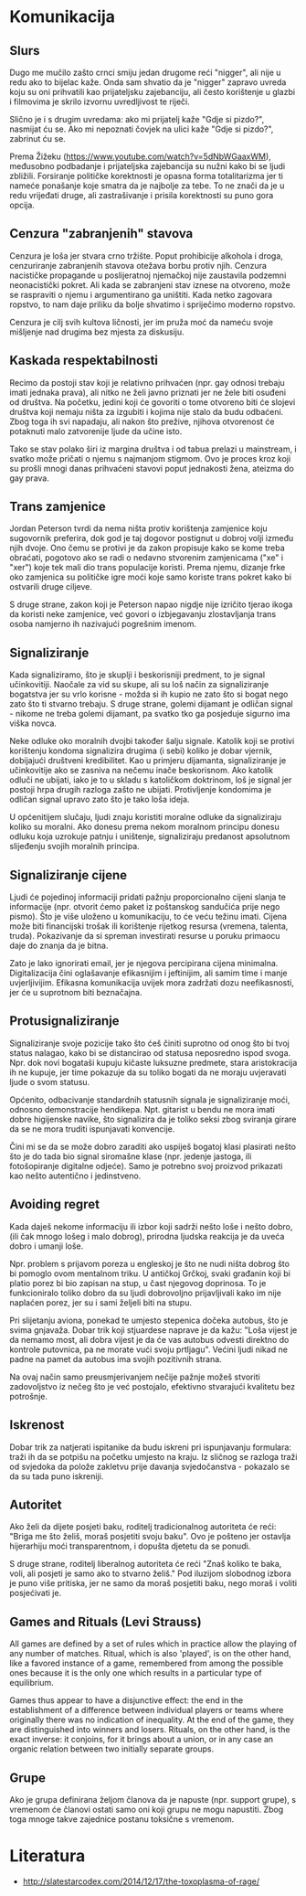 # Komunikacija

## Slurs

Dugo me mučilo zašto crnci smiju jedan drugome reći "nigger", ali nije u redu ako to bijelac kaže. Onda sam shvatio da je "nigger" zapravo uvreda koju su oni prihvatili kao prijateljsku zajebanciju, ali često korištenje u glazbi i filmovima je skrilo izvornu uvredljivost te riječi.

Slično je i s drugim uvredama: ako mi prijatelj kaže "Gdje si pizdo?", nasmijat ću se. Ako mi nepoznati čovjek na ulici kaže "Gdje si pizdo?", zabrinut ću se.

Prema Žižeku (https://www.youtube.com/watch?v=5dNbWGaaxWM), međusobno podbadanje i prijateljska zajebancija su nužni kako bi se ljudi zbližili.  Forsiranje političke korektnosti je opasna forma totalitarizma jer ti nameće ponašanje koje smatra da je najbolje za tebe. To ne znači da je u redu vrijeđati druge, ali zastrašivanje i prisila korektnosti su puno gora opcija.

## Cenzura "zabranjenih" stavova

Cenzura je loša jer stvara crno tržište. Poput prohibicije alkohola i droga, cenzuriranje zabranjenih stavova otežava borbu protiv njih. Cenzura nacističke propagande u poslijeratnoj njemačkoj nije zaustavila podzemni neonacistički pokret. Ali kada se zabranjeni stav iznese na otvoreno, može se raspraviti o njemu i argumentirano ga uništiti. Kada netko zagovara ropstvo, to nam daje priliku da bolje shvatimo i spriječimo moderno ropstvo.

Cenzura je cilj svih kultova ličnosti, jer im pruža moć da nameću svoje mišljenje nad drugima bez mjesta za diskusiju.

## Kaskada respektabilnosti

Recimo da postoji stav koji je relativno prihvaćen (npr. gay odnosi trebaju imati jednaka prava), ali nitko ne želi javno priznati jer ne žele biti osuđeni od društva. Na početku, jedini koji će govoriti o tome otvoreno biti će slojevi društva koji nemaju ništa za izgubiti i kojima nije stalo da budu odbaćeni. Zbog toga ih svi napadaju, ali nakon što prežive, njihova otvorenost će potaknuti malo zatvorenije ljude da učine isto.

Tako se stav polako širi iz margina društva i od tabua prelazi u mainstream, i svatko može pričati o njemu s najmanjom stigmom. Ovo je proces kroz koji su prošli mnogi danas prihvaćeni stavovi poput jednakosti žena, ateizma do gay prava.

## Trans zamjenice

Jordan Peterson tvrdi da nema ništa protiv korištenja zamjenice koju sugovornik preferira, dok god je taj dogovor postignut u dobroj volji između njih dvoje. Ono čemu se protivi je da zakon propisuje kako se kome treba obraćati, pogotovo ako se radi o nedavno stvorenim zamjenicama ("xe" i "xer") koje tek mali dio trans populacije koristi. Prema njemu, dizanje frke oko zamjenica su političke igre moći koje samo koriste trans pokret kako bi ostvarili druge ciljeve.

S druge strane, zakon koji je Peterson napao nigdje nije izričito tjerao ikoga da koristi neke zamjenice, već govori o izbjegavanju zlostavljanja trans osoba namjerno ih nazivajući pogrešnim imenom.

## Signaliziranje

Kada signaliziramo, što je skuplji i beskorisniji predment, to je signal učinkovitiji. Naočale za vid su skupe, ali su loš način za signaliziranje bogatstva jer su vrlo korisne - možda si ih kupio ne zato što si bogat nego zato što ti stvarno trebaju. S druge strane, golemi dijamant je odličan signal - nikome ne treba golemi dijamant, pa svatko tko ga posjeduje sigurno ima viška novca.

Neke odluke oko moralnih dvojbi također šalju signale. Katolik koji se protivi korištenju kondoma signalizira drugima (i sebi) koliko je dobar vjernik, dobijajući društveni kredibilitet. Kao u primjeru dijamanta, signaliziranje je učinkovitije ako se zasniva na nečemu inače beskorisnom. Ako katolik odluči  ne ubijati, iako je to u skladu s katoličkom doktrinom, loš je signal jer postoji hrpa drugih razloga zašto ne ubijati. Protivljenje kondomima je odličan signal upravo zato što je tako loša ideja.

U općenitijem slučaju, ljudi znaju koristiti moralne odluke da signaliziraju koliko su moralni. Ako donesu prema nekom moralnom principu donesu odluku koja uzrokuje patnju i uništenje, signaliziraju predanost apsolutnom slijeđenju svojih moralnih principa.

## Signaliziranje cijene

Ljudi će pojedinoj informaciji pridati pažnju proporcionalno cijeni slanja te informacije (npr. otvorit ćemo paket iz poštanskog sandučića prije nego pismo). Što je više uloženo u komunikaciju, to će veću težinu imati. Cijena može biti financijski trošak ili korištenje rijetkog resursa (vremena, talenta, truda). Pokazivanje da si spreman investirati resurse u poruku primaocu daje do znanja da je bitna.

Zato je lako ignorirati email, jer je njegova percipirana cijena minimalna. Digitalizacija čini oglašavanje efikasnijim i jeftinijim, ali samim time i manje uvjerljivijim. Efikasna komunikacija uvijek mora zadržati dozu neefikasnosti, jer će u suprotnom biti beznačajna.

## Protusignaliziranje

Signaliziranje svoje pozicije tako što ćeš činiti suprotno od onog što bi tvoj status nalagao, kako bi se distancirao od statusa neposredno ispod svoga. Npr. dok novi bogataši kupuju kičaste luksuzne predmete, stara aristokracija ih ne kupuje, jer time pokazuje da su toliko bogati da ne moraju uvjeravati ljude o svom statusu.

Općenito, odbacivanje standardnih statusnih signala je signaliziranje moći, odnosno demonstracije hendikepa. Npt. gitarist u bendu ne mora imati dobre higijenske navike, što signalizira da je toliko seksi zbog sviranja girare da se ne mora truditi ispunjavati konvencije.

Čini mi se da se može dobro zaraditi ako uspiješ bogatoj klasi plasirati nešto što je do tada bio signal siromašne klase (npr. jedenje jastoga, ili fotošopiranje digitalne odjeće). Samo je potrebno svoj proizvod prikazati kao nešto autentično i jedinstveno.

## Avoiding regret

Kada daješ nekome informaciju ili izbor koji sadrži nešto loše i nešto dobro, (ili čak mnogo lošeg i malo dobrog), prirodna ljudska reakcija je da uveća dobro i umanji loše.

Npr. problem s prijavom poreza u engleskoj je što ne nudi ništa dobrog što bi pomoglo ovom mentalnom triku. U antičkoj Grčkoj, svaki građanin koji bi platio porez bi bio zapisan na stup, u čast njegovog doprinosa. To je funkcioniralo toliko dobro da su ljudi dobrovoljno prijavljivali kako im nije naplaćen porez, jer su i sami željeli biti na stupu.

Pri slijetanju aviona, ponekad te umjesto stepenica dočeka autobus, što je svima gnjavaža. Dobar trik koji stjuardese naprave je da kažu: "Loša vijest je da nemamo most, ali dobra vijest je da će vas autobus odvesti direktno do kontrole putovnica, pa ne morate vući svoju prtljagu". Većini ljudi nikad ne padne na pamet da autobus ima svojih pozitivnih strana.

Na ovaj način samo preusmjerivanjem nečije pažnje možeš stvoriti zadovoljstvo iz nečeg što je već postojalo, efektivno stvarajući kvalitetu bez potrošnje.

## Iskrenost

Dobar trik za natjerati ispitanike da budu iskreni pri ispunjavanju formulara: traži ih da se potpišu na početku umjesto na kraju. Iz sličnog se razloga traži od svjedoka da polože zakletvu prije davanja svjedočanstva - pokazalo se da su tada puno iskreniji.

## Autoritet

Ako želi da dijete posjeti baku, roditelj tradicionalnog autoriteta će reći: "Briga me što želiš, moraš posjetiti svoju baku". Ovo je pošteno jer ostavlja hijerarhiju moći transparentnom, i dopušta djetetu da se ponudi.

S druge strane, roditelj liberalnog autoriteta će reći "Znaš koliko te baka, voli, ali posjeti je samo ako to stvarno želiš." Pod iluzijom slobodnog izbora je puno više pritiska, jer ne samo da moraš posjetiti baku, nego moraš i voliti posjećivati je.

## Games and Rituals (Levi Strauss)

All games are defined by a set of rules which in practice allow the playing of any number of matches. Ritual, which is also 'played', is on the other hand, like a favored instance of a game, remembered from among the possible ones because it is the only one which results in a particular type of equilibrium.

Games thus appear to have a disjunctive effect: the end in the establishment of a difference between individual players or teams where originally there was no indication of inequality. At the end of the game, they are distinguished into winners and losers. Rituals, on the other hand, is the exact inverse: it conjoins, for it brings about a union, or in any case an organic relation between two initially separate groups.

## Grupe

Ako je grupa definirana željom članova da je napuste (npr. support grupe), s vremenom će članovi ostati samo oni koji grupu ne mogu napustiti. Zbog toga mnoge takve zajednice postanu toksične s vremenom.

# Literatura

* http://slatestarcodex.com/2014/12/17/the-toxoplasma-of-rage/
